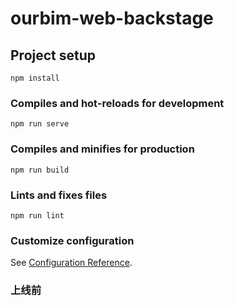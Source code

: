 <!--
 * @Author: zk
 * @Date: 2021-02-07 14:58:16
 * @LastEditors: zk
 * @LastEditTime: 2021-02-21 17:40:52
 * @description: 
-->
# ourbim-web-backstage

## Project setup
```
npm install
```

### Compiles and hot-reloads for development
```
npm run serve
```

### Compiles and minifies for production
```
npm run build
```

### Lints and fixes files
```
npm run lint
```

### Customize configuration
See [Configuration Reference](https://cli.vuejs.org/config/).
### 上线前